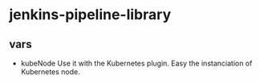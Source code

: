 # jenkins-pipeline-library

## vars

- kubeNode
    Use it with the Kubernetes plugin.
    Easy the instanciation of Kubernetes node.

    